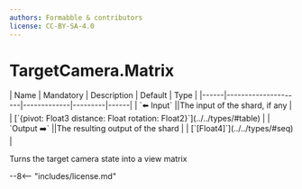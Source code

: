 ```yaml
---
authors: Formabble & contributors
license: CC-BY-SA-4.0
---
```



# TargetCamera.Matrix

<div class="sh-parameters" markdown="1">
| Name | Mandatory | Description | Default | Type |
|------|---------------------|-------------|---------|------|
| `⬅️ Input` ||The input of the shard, if any | | [`{pivot: Float3 distance: Float rotation: Float2}`](../../types/#table) |
| `Output ➡️` ||The resulting output of the shard | | [`[Float4]`](../../types/#seq) |

</div>

Turns the target camera state into a view matrix

--8<-- "includes/license.md"

